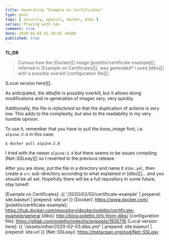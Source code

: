 ```yaml
---
title: Generating "Example on Certificates"
type: post
tags: [ security, openssl, docker, dibs ]
series: Playing with CAs
comment: true
date: 2020-02-03 01:39:01 +0100
published: true
---
```


**TL;DR**

> Curious how the [Docker][] image [polettix/certificate-example][],
> referred in [Example on Certificates][], was generated? I used [dibs][]
> with a possibly overkill [configuration file][].

<script src="https://gitlab.com/polettix/notechs/snippets/1935716.js"></script>

[Local version here][].

As anticipated, the *dibsfile* is possibly overkill, but it allows doing
modifications and re-generation of images very, very quickly.

Additionally, the file is *refactored* so that the duplication of actions is
very low. This adds to the complexity, but also to the readability in my
very humble opinion.

To use it, remember that you have to pull the *base_image* first, i.e.
`alpine:3.8` in this case:

```shell
$ docker pull alpine:3.8
```

I tried with the newer `alpine:3.9` but there seems to be issues compiling
[Net::SSLeay][] so I reverted to the previous release.

After you are done, put the file in a directory and name it `dibs.yml`, then
create a `src` sub-directory according to what explained in [dibs][]... and
you should be all set. Hopefully there will be a full repository in some
future, stay tuned!

[Example on Certificates]: {{ '/2020/02/02/certificate-example' | prepend: site.baseurl | prepend: site.url }}
[Docker]: https://www.docker.com/
[polettix/certificate-example]: https://hub.docker.com/repository/docker/polettix/certificate-example/general
[dibs]: http://blog.polettix.it/hi-from-dibs/
[configuration file]: https://gitlab.com/polettix/notechs/snippets/1935716
[Local version here]: {{ '/assets/other/2020-02-03.dibs.yml' | prepend: site.baseurl | prepend: site.url }}
[Net::SSLeay]: https://metacpan.org/pod/Net::SSLeay
